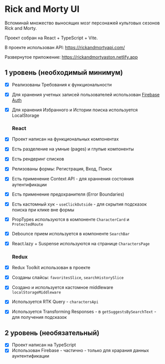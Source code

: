# Rick and Morty UI  

Вспоминай множество выносящих мозг персонажей культовых сезонов Rick and Morty.  

Проект собран на React + TypeScript + Vite.

В проекте использован API: https://rickandmortyapi.com/  

Развернутое приложение: https://rickandmortyaston.netlify.app  

## 1 уровень (необходимый минимум)  

- [x] Реализованы Требования к функциональности
- [x] Для хранения учетных записей пользователей использован [Firebase Auth](https://firebase.google.com/docs/auth)
- [x] Для хранения Избранного и Истории поиска используется LocalStorage

     ### React
- [x]  Проект написан на функциональных компонентах
- [x]  Есть разделение на умные (pages) и глупые компоненты
- [x]  Есть рендеринг списков
- [x]  Релизованы формы: Регистрация, Вход, Поиск
- [x]  Есть применение Context API - для храннения состояния аутентификации
- [x]  Есть применение предохранителя (Error Boundaries)
- [x]  Есть кастомный хук - `useClickOutside` - для скрытия подсказок поиска при клике вне формы
- [x]  PropTypes используются в компоненте `CharacterCard` и `ProtectedRoute`
- [x]  Debounce прием используется в компоненте `SearchBar`
- [x]  React.lazy + Suspense используются на странице `CharactersPage`

    ### Redux
- [x]  Redux Toolkit использован в проекте
- [x]  Созданы слайсы: `favoritesSlice`, `searchHistorySlice`  
- [x]  Создано и используется кастомное middleware `localStorageMiddleware`  
- [x]  Используется RTK Query - `charactersApi`
- [x]  Используется Transforming Responses -  в `getSuggestsBySearchText` - для получения подсказок

## 2 уровень (необязательный)  

- [x] Проект написан на TypeScript  
- [x] Использован Firebase - частично - только для храрания данных аунтентификации  
